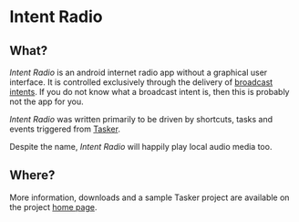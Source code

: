 Intent Radio
============

What?
----

*Intent Radio* is an android internet radio app without a graphical user
interface.  It is controlled exclusively through the delivery of
[broadcast intents](http://developer.android.com/reference/android/content/BroadcastReceiver.html).
If you do not know what a broadcast intent is, then this is probably not the
app for you.

*Intent Radio* was written primarily to be driven by shortcuts, tasks and
events triggered from [Tasker](http://tasker.dinglisch.net/).

Despite the name, *Intent Radio* will happily play local audio media too.

Where?
------

More information, downloads and a sample Tasker project are available on
the project [home page](http://intent-radio.smblott.org/).

